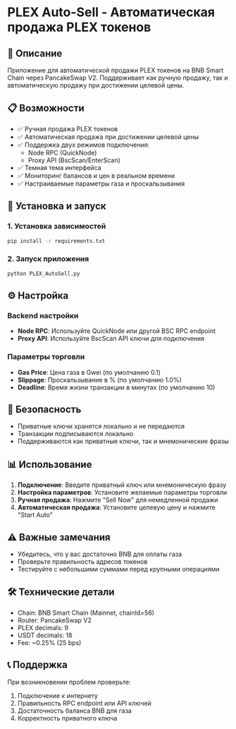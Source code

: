 # PLEX Auto-Sell - Автоматическая продажа PLEX токенов

## 🚀 Описание
Приложение для автоматической продажи PLEX токенов на BNB Smart Chain через PancakeSwap V2. Поддерживает как ручную продажу, так и автоматическую продажу при достижении целевой цены.

## 📋 Возможности
- ✅ Ручная продажа PLEX токенов
- ✅ Автоматическая продажа при достижении целевой цены
- ✅ Поддержка двух режимов подключения:
  - Node RPC (QuickNode)
  - Proxy API (BscScan/EnterScan)
- ✅ Темная тема интерфейса
- ✅ Мониторинг балансов и цен в реальном времени
- ✅ Настраиваемые параметры газа и проскальзывания

## 🔧 Установка и запуск

### 1. Установка зависимостей
```bash
pip install -r requirements.txt
```

### 2. Запуск приложения
```bash
python PLEX_AutoSell.py
```

## ⚙️ Настройка

### Backend настройки
- **Node RPC**: Используйте QuickNode или другой BSC RPC endpoint
- **Proxy API**: Используйте BscScan API ключи для подключения

### Параметры торговли
- **Gas Price**: Цена газа в Gwei (по умолчанию 0.1)
- **Slippage**: Проскальзывание в % (по умолчанию 1.0%)
- **Deadline**: Время жизни транзакции в минутах (по умолчанию 10)

## 🔐 Безопасность
- Приватные ключи хранятся локально и не передаются
- Транзакции подписываются локально
- Поддерживаются как приватные ключи, так и мнемонические фразы

## 📊 Использование

1. **Подключение**: Введите приватный ключ или мнемоническую фразу
2. **Настройка параметров**: Установите желаемые параметры торговли
3. **Ручная продажа**: Нажмите "Sell Now" для немедленной продажи
4. **Автоматическая продажа**: Установите целевую цену и нажмите "Start Auto"

## ⚠️ Важные замечания
- Убедитесь, что у вас достаточно BNB для оплаты газа
- Проверьте правильность адресов токенов
- Тестируйте с небольшими суммами перед крупными операциями

## 🛠️ Технические детали
- Chain: BNB Smart Chain (Mainnet, chainId=56)
- Router: PancakeSwap V2
- PLEX decimals: 9
- USDT decimals: 18
- Fee: ~0.25% (25 bps)

## 📞 Поддержка
При возникновении проблем проверьте:
1. Подключение к интернету
2. Правильность RPC endpoint или API ключей
3. Достаточность баланса BNB для газа
4. Корректность приватного ключа